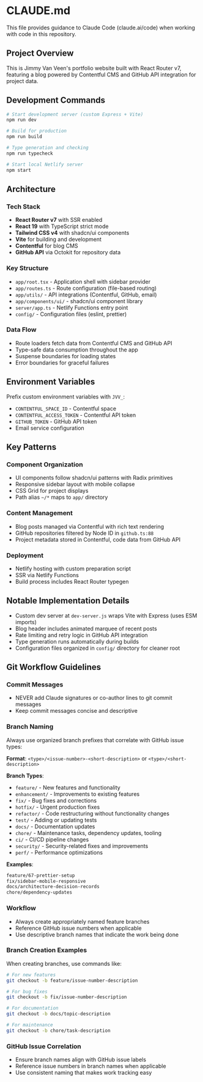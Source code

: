 # CLAUDE.md

This file provides guidance to Claude Code (claude.ai/code) when working with
code in this repository.

## Project Overview

This is Jimmy Van Veen's portfolio website built with React Router v7, featuring
a blog powered by Contentful CMS and GitHub API integration for project data.

## Development Commands

```bash
# Start development server (custom Express + Vite)
npm run dev

# Build for production
npm run build

# Type generation and checking
npm run typecheck

# Start local Netlify server
npm start
```

## Architecture

### Tech Stack

- **React Router v7** with SSR enabled
- **React 19** with TypeScript strict mode
- **Tailwind CSS v4** with shadcn/ui components
- **Vite** for building and development
- **Contentful** for blog CMS
- **GitHub API** via Octokit for repository data

### Key Structure

- `app/root.tsx` - Application shell with sidebar provider
- `app/routes.ts` - Route configuration (file-based routing)
- `app/utils/` - API integrations (Contentful, GitHub, email)
- `app/components/ui/` - shadcn/ui component library
- `server/app.ts` - Netlify Functions entry point
- `config/` - Configuration files (eslint, prettier)

### Data Flow

- Route loaders fetch data from Contentful CMS and GitHub API
- Type-safe data consumption throughout the app
- Suspense boundaries for loading states
- Error boundaries for graceful failures

## Environment Variables

Prefix custom environment variables with `JVV_`:

- `CONTENTFUL_SPACE_ID` - Contentful space
- `CONTENTFUL_ACCESS_TOKEN` - Contentful API token
- `GITHUB_TOKEN` - GitHub API token
- Email service configuration

## Key Patterns

### Component Organization

- UI components follow shadcn/ui patterns with Radix primitives
- Responsive sidebar layout with mobile collapse
- CSS Grid for project displays
- Path alias `~/*` maps to `app/` directory

### Content Management

- Blog posts managed via Contentful with rich text rendering
- GitHub repositories filtered by Node ID in `github.ts:88`
- Project metadata stored in Contentful, code data from GitHub API

### Deployment

- Netlify hosting with custom preparation script
- SSR via Netlify Functions
- Build process includes React Router typegen

## Notable Implementation Details

- Custom dev server at `dev-server.js` wraps Vite with Express (uses ESM imports)
- Blog header includes animated marquee of recent posts
- Rate limiting and retry logic in GitHub API integration
- Type generation runs automatically during builds
- Configuration files organized in `config/` directory for cleaner root

## Git Workflow Guidelines

### Commit Messages

- NEVER add Claude signatures or co-author lines to git commit messages
- Keep commit messages concise and descriptive

### Branch Naming

Always use organized branch prefixes that correlate with GitHub issue types:

**Format**: `<type>/<issue-number>-<short-description>` or
`<type>/<short-description>`

**Branch Types**:

- `feature/` - New features and functionality
- `enhancement/` - Improvements to existing features
- `fix/` - Bug fixes and corrections
- `hotfix/` - Urgent production fixes
- `refactor/` - Code restructuring without functionality changes
- `test/` - Adding or updating tests
- `docs/` - Documentation updates
- `chore/` - Maintenance tasks, dependency updates, tooling
- `ci/` - CI/CD pipeline changes
- `security/` - Security-related fixes and improvements
- `perf/` - Performance optimizations

**Examples**:

```bash
feature/67-prettier-setup
fix/sidebar-mobile-responsive
docs/architecture-decision-records
chore/dependency-updates
```

### Workflow

- Always create appropriately named feature branches
- Reference GitHub issue numbers when applicable
- Use descriptive branch names that indicate the work being done

### Branch Creation Examples

When creating branches, use commands like:

```bash
# For new features
git checkout -b feature/issue-number-description

# For bug fixes
git checkout -b fix/issue-number-description

# For documentation
git checkout -b docs/topic-description

# For maintenance
git checkout -b chore/task-description
```

### GitHub Issue Correlation

- Ensure branch names align with GitHub issue labels
- Reference issue numbers in branch names when applicable
- Use consistent naming that makes work tracking easy
